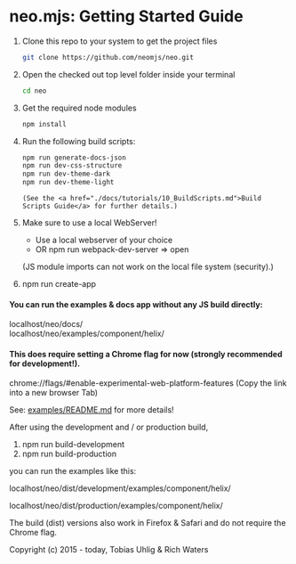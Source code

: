 # neo.mjs: Getting Started Guide

1. Clone this repo to your system to get the project files
   ```sh
   git clone https://github.com/neomjs/neo.git
   ```

2. Open the checked out top level folder inside your terminal
   ```sh
   cd neo
   ```

3. Get the required node modules
   ```sh
   npm install
   ```

4. Run the following build scripts:
   ```sh
   npm run generate-docs-json
   npm run dev-css-structure
   npm run dev-theme-dark
   npm run dev-theme-light
   ```
    
       (See the <a href="./docs/tutorials/10_BuildScripts.md">Build Scripts Guide</a> for further details.)

5. Make sure to use a local WebServer!
   * Use a local webserver of your choice
   * OR npm run webpack-dev-server => open

   (JS module imports can not work on the local file system (security).)
   
6. npm run create-app

#### You can run the examples & docs app **without** any JS build directly:  
localhost/neo/docs/  
localhost/neo/examples/component/helix/

#### This does require setting a Chrome flag for now (strongly recommended for development!).
chrome://flags/#enable-experimental-web-platform-features (Copy the link into a new browser Tab)

See: <a href="../examples/README.md">examples/README.md</a> for more details!

After using the development and / or production build,
1. npm run build-development
2. npm run build-production

you can run the examples like this:

localhost/neo/dist/development/examples/component/helix/

localhost/neo/dist/production/examples/component/helix/

The build (dist) versions also work in Firefox & Safari and do not require the Chrome flag.

Copyright (c) 2015 - today, Tobias Uhlig & Rich Waters
